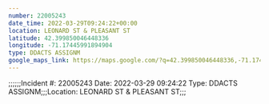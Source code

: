 ```yaml
---
number: 22005243
date_time: 2022-03-29T09:24:22+00:00
location: LEONARD ST & PLEASANT ST
latitude: 42.399850046448336
longitude: -71.17445991894904
type: DDACTS ASSIGNM
google_maps_link: https://maps.google.com/?q=42.399850046448336,-71.17445991894904
---
```


;;;;;;Incident #: 22005243  Date: 2022-03-29 09:24:22   Type: DDACTS ASSIGNM;;;Location: LEONARD ST & PLEASANT ST;;;
